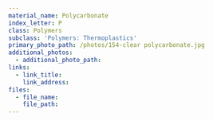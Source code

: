 ```yaml
---
material_name: Polycarbonate
index_letter: P
class: Polymers
subclass: 'Polymers: Thermoplastics'
primary_photo_path: /photos/154-clear polycarbonate.jpg
additional_photos:
  - additional_photo_path:
links:
  - link_title:
    link_address:
files:
  - file_name:
    file_path:
---
```



